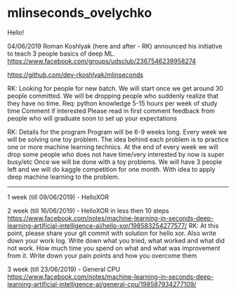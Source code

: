 # mlinseconds_ovelychko

Hello!

04/06/2019 Roman Koshlyak (here and after - RK) announced his initiative to teach 3 people basics of deep ML. 
https://www.facebook.com/groups/udsclub/2367546239958274

https://github.com/dev-rkoshlyak/mlinseconds

RK: Looking for people for new batch.
    We will start once we get around 30 people committed. We will be dropping people who suddenly realize that they have no time.
    Req:
    python knowledge
    5-15 hours per week of study time
    Comment if interested
    Please read in first comment feedback from people who will graduate soon to set up your expectations
      
RK: Details for the program
    Program will be 6-9 weeks long. Every week we will be solving one toy problem. 
    The idea behind each problem is to practice one or more machine learning technics. 
    At the end of every week we will drop some people who does not have time/very interested by now is super busy/etc
    Once we will be done with a toy problems. We will have 3 people left and we will do kaggle competition for one month. 
    With idea to apply deep machine learning to the problem.

--------------------------------------------------------------------------------------

1 week (till 09/06/2019) - HelloXOR

2 week (till 16/06/2019) - HelloXOR in less then 10 steps
https://www.facebook.com/notes/machine-learning-in-seconds-deep-learning-artificial-intelligence-ai/hello-xor/198583254277577/
RK: At this point, please share your git commit with solution for hello xor. 
    Also write down your work log. Write down what you tried, what worked and what did not work. 
    How much time you spend on what and what was improvement from it. Write down your pain points and how you overcome them

3 week (till 23/06/2019) - General CPU
https://www.facebook.com/notes/machine-learning-in-seconds-deep-learning-artificial-intelligence-ai/general-cpu/198587934277109/
